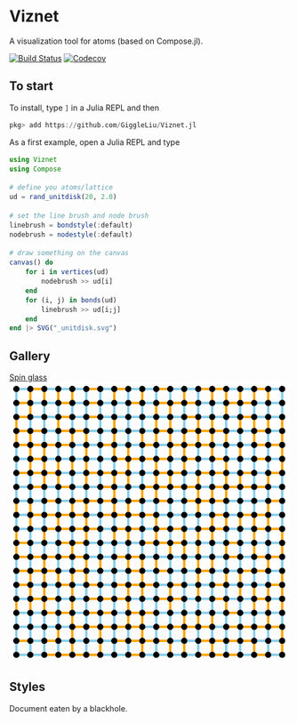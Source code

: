 # Viznet

A visualization tool for atoms (based on Compose.jl).

[![Build Status](https://travis-ci.com/GiggleLiu/Viznet.jl.svg?branch=master)](https://travis-ci.com/GiggleLiu/Viznet.jl)
[![Codecov](https://codecov.io/gh/GiggleLiu/Viznet.jl/branch/master/graph/badge.svg)](https://codecov.io/gh/GiggleLiu/Viznet.jl)

## To start

To install, type `]` in a Julia REPL and then

```julia pkg
pkg> add https://github.com/GiggleLiu/Viznet.jl
```

As a first example, open a Julia REPL and type

```julia
using Viznet
using Compose

# define you atoms/lattice
ud = rand_unitdisk(20, 2.0)

# set the line brush and node brush
linebrush = bondstyle(:default)
nodebrush = nodestyle(:default)

# draw something on the canvas
canvas() do
    for i in vertices(ud)
        nodebrush >> ud[i]
    end
    for (i, j) in bonds(ud)
        linebrush >> ud[i;j]
    end
end |> SVG("_unitdisk.svg")
```

## Gallery
[Spin glass](examples/spinglass.jl)
![spinglass](examples/spinglass.svg)

## Styles
Document eaten by a blackhole.
